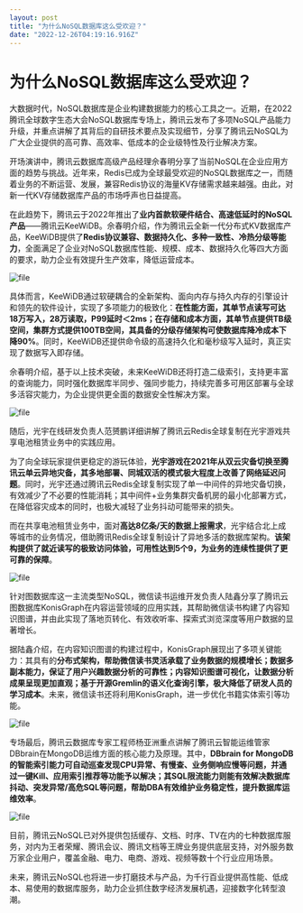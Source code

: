 ```yaml
---
layout: post
title: "为什么NoSQL数据库这么受欢迎？"
date: "2022-12-26T04:19:16.916Z"
---
```

为什么NoSQL数据库这么受欢迎？
=================

大数据时代，NoSQL数据库是企业构建数据能力的核心工具之一。近期，在2022腾讯全球数字生态大会NoSQL数据库专场上，腾讯云发布了多项NoSQL产品能力升级，并重点讲解了其背后的自研技术要点及实现细节，分享了腾讯云NoSQL为广大企业提供的高可靠、高效率、低成本的企业级特性及行业解决方案。

开场演讲中，腾讯云数据库高级产品经理佘春明分享了当前NoSQL在企业应用方面的趋势与挑战。近年来，Redis已成为全球最受欢迎的NoSQL数据库之一，而随着业务的不断运营、发展，兼容Redis协议的海量KV存储需求越来越强。由此，对新一代KV存储数据库产品的市场呼声也日益提高。

在此趋势下，腾讯云于2022年推出了**业内首款软硬件结合、高速低延时的NoSQL产品**——腾讯云KeeWiDB。佘春明介绍，作为腾讯云全新一代分布式KV数据库产品，KeeWiDB提供了**Redis协议兼容、数据持久化、多种一致性、冷热分级等能力**，全面满足了企业对NoSQL数据库性能、规模、成本、数据持久化等四大方面的要求，助力企业有效提升生产效率，降低运营成本。

![file](https://img2023.cnblogs.com/other/1805314/202212/1805314-20221226112657658-1572045862.png)

具体而言，KeeWiDB通过软硬耦合的全新架构、面向内存与持久内存的引擎设计和领先的软件设计，实现了多项能力的极致化：**在性能方面，其单节点读写可达18万写入，28万读取，P99延时＜2ms；在存储和成本方面，其单节点提供TB级空间，集群方式提供100TB空间，其具备的分级存储架构可使数据库降冷成本下降90%**。同时，KeeWiDB还提供命令级的高速持久化和毫秒级写入延时，真正实现了数据写入即存储。

佘春明介绍，基于以上技术突破，未来KeeWiDB还将打造二级索引，支持更丰富的查询能力，同时强化数据库半同步、强同步能力，持续完善多可用区部署与全球多活容灾能力，为企业提供更全面的数据安全性解决方案。

![file](https://img2023.cnblogs.com/other/1805314/202212/1805314-20221226112658426-1227539945.png)

随后，光宇在线研发负责人范赟鹏详细讲解了腾讯云Redis全球复制在光宇游戏共享电池租赁业务中的实践应用。

为了向全球玩家提供更稳定的游玩体验，**光宇游戏在2021年从双云灾备切换至腾讯云单云异地灾备，其多地部署、同城双活的模式极大程度上改善了网络延迟问题**。同时，光宇还通过腾讯云Redis全球复制实现了单一中间件的异地灾备切换，有效减少了不必要的性能消耗；其中间件+业务集群灾备机房的最小化部署方式，在降低容灾成本的同时，也极大减轻了业务抖动可能带来的损失。

而在共享电池租赁业务中，面对**高达8亿条/天的数据上报需求**，光宇结合北上成等城市的业务情况，借助腾讯Redis全球复制设计了异地多活的数据库架构。**该架构提供了就近读写的极致访问体验，可用性达到5个9，为业务的连续性提供了更可靠的保障**。

![file](https://img2023.cnblogs.com/other/1805314/202212/1805314-20221226112700763-1096318732.png)

针对图数据库这一主流类型NoSQL，微信读书运维开发负责人陆鑫分享了腾讯云图数据库KonisGraph在内容运营领域的应用实践，其帮助微信读书构建了内容知识图谱，并由此实现了落地页转化、有效收听率、探索式浏览深度等用户数据的显著增长。

据陆鑫介绍，在内容知识图谱的构建过程中，KonisGraph展现出了多项关键能力：其具有的**分布式架构，帮助微信读书灵活承载了业务数据的规模增长；数据多副本能力，保证了用户兴趣数据分析的可靠性；内容知识图谱可视化，让数据分析成果呈现更加直观；基于开源Gremlin的语义化查询引擎，极大降低了研发人员的学习成本**。未来，微信读书还将利用KonisGraph，进一步优化书籍实体索引等功能。

![file](https://img2023.cnblogs.com/other/1805314/202212/1805314-20221226112701525-819831059.png)

专场最后，腾讯云数据库专家工程师杨亚洲重点讲解了腾讯云智能运维管家DBbrain在MongoDB运维方面的核心能力及原理。其中，**DBbrain for MongoDB 的智能索引能力可自动巡查发现CPU异常、有慢查、业务侧响应慢等问题，并通过一键Kill、应用索引推荐等功能予以解决；其SQL限流能力则能有效解决数据库抖动、突发异常/高危SQL等问题，帮助DBA有效维护业务稳定性，提升数据库运维效率**。

![file](https://img2023.cnblogs.com/other/1805314/202212/1805314-20221226112702444-430755320.png)

目前，腾讯云NoSQL已对外提供包括缓存、文档、时序、TV在内的七种数据库服务，对内为王者荣耀、腾讯会议、腾讯文档等王牌业务提供底层支持，对外服务数万家企业用户，覆盖金融、电力、电商、游戏、视频等数十个行业应用场景。

未来，腾讯云NoSQL也将进一步打磨技术与产品，为千行百业提供高性能、低成本、易使用的数据库服务，助力企业抓住数字经济发展机遇，迎接数字化转型浪潮。